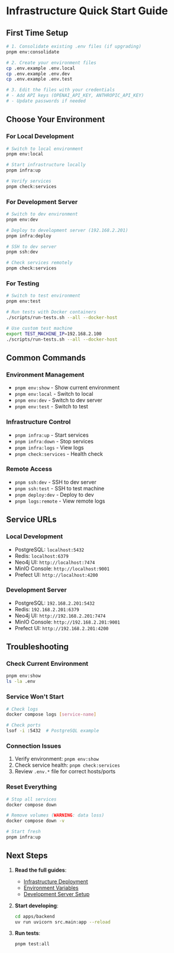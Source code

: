 # Infrastructure Quick Start Guide

## First Time Setup

```bash
# 1. Consolidate existing .env files (if upgrading)
pnpm env:consolidate

# 2. Create your environment files
cp .env.example .env.local
cp .env.example .env.dev
cp .env.example .env.test

# 3. Edit the files with your credentials
# - Add API keys (OPENAI_API_KEY, ANTHROPIC_API_KEY)
# - Update passwords if needed
```

## Choose Your Environment

### For Local Development

```bash
# Switch to local environment
pnpm env:local

# Start infrastructure locally
pnpm infra:up

# Verify services
pnpm check:services
```

### For Development Server

```bash
# Switch to dev environment
pnpm env:dev

# Deploy to development server (192.168.2.201)
pnpm infra:deploy

# SSH to dev server
pnpm ssh:dev

# Check services remotely
pnpm check:services
```

### For Testing

```bash
# Switch to test environment
pnpm env:test

# Run tests with Docker containers
./scripts/run-tests.sh --all --docker-host

# Use custom test machine
export TEST_MACHINE_IP=192.168.2.100
./scripts/run-tests.sh --all --docker-host
```

## Common Commands

### Environment Management
- `pnpm env:show` - Show current environment
- `pnpm env:local` - Switch to local
- `pnpm env:dev` - Switch to dev server
- `pnpm env:test` - Switch to test

### Infrastructure Control
- `pnpm infra:up` - Start services
- `pnpm infra:down` - Stop services
- `pnpm infra:logs` - View logs
- `pnpm check:services` - Health check

### Remote Access
- `pnpm ssh:dev` - SSH to dev server
- `pnpm ssh:test` - SSH to test machine
- `pnpm deploy:dev` - Deploy to dev
- `pnpm logs:remote` - View remote logs

## Service URLs

### Local Development
- PostgreSQL: `localhost:5432`
- Redis: `localhost:6379`
- Neo4j UI: `http://localhost:7474`
- MinIO Console: `http://localhost:9001`
- Prefect UI: `http://localhost:4200`

### Development Server
- PostgreSQL: `192.168.2.201:5432`
- Redis: `192.168.2.201:6379`
- Neo4j UI: `http://192.168.2.201:7474`
- MinIO Console: `http://192.168.2.201:9001`
- Prefect UI: `http://192.168.2.201:4200`

## Troubleshooting

### Check Current Environment
```bash
pnpm env:show
ls -la .env
```

### Service Won't Start
```bash
# Check logs
docker compose logs [service-name]

# Check ports
lsof -i :5432  # PostgreSQL example
```

### Connection Issues
1. Verify environment: `pnpm env:show`
2. Check service health: `pnpm check:services`
3. Review `.env.*` file for correct hosts/ports

### Reset Everything
```bash
# Stop all services
docker compose down

# Remove volumes (WARNING: data loss)
docker compose down -v

# Start fresh
pnpm infra:up
```

## Next Steps

1. **Read the full guides**:
   - [Infrastructure Deployment](./infrastructure-deployment.md)
   - [Environment Variables](./environment-variables.md)
   - [Development Server Setup](./development-server-setup.md)

2. **Start developing**:
   ```bash
   cd apps/backend
   uv run uvicorn src.main:app --reload
   ```

3. **Run tests**:
   ```bash
   pnpm test:all
   ```
